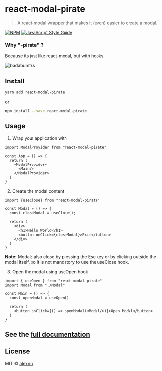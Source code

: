 # react-modal-pirate

> A react-modal wrapper that makes it (even) easier to create a modal.

[![NPM](https://img.shields.io/npm/v/react-modal-pirate.svg)](https://www.npmjs.com/package/react-modal-pirate) [![JavaScript Style Guide](https://img.shields.io/badge/code_style-standard-brightgreen.svg)](https://standardjs.com)

### Why "-pirate" ?

Because its just like react-modal, but with hooks.

![badabumtss](https://media.giphy.com/media/3o7WIMPobHmxGPnYre/giphy.gif)

## Install

```bash
yarn add react-modal-pirate
```

or

```bash
npm install --save react-modal-pirate
```

## Usage

1. Wrap your application with <ModalProvider>
```tsx
import ModalProvider from "react-modal-pirate"

const App = () => {
  return (
    <ModalProvider>
      <Main/>
    </ModalProvider>
  )
}
```

2. Create the modal content

```tsx
import {useClose} from "react-modal-pirate"

const Modal = () => {
  const closeModal = useClose();

  return (
    <div>
      <h1>Hello World</h1>
      <button onClick={closeModal}>Exit</button>
    </div>
  )
}
```

**Note:** Modals also close by pressing the Esc key or by clicking outside the modal itself, so it is not mandatory to use the useClose hook.

3. Open the modal using useOpen hook

```tsx
import { useOpen } from "react-modal-pirate"
import Modal from "./Modal"

const Main = () => {
  const openModal = useOpen()

  return (
    <button onClick={() => openModal(<Modal/>)}>Open Modal</button>
  )
}
```

## See the [full documentation](https://alexnix.github.io/react-modal-pirate)

## License

MIT © [alexnix](https://github.com/alexnix)
